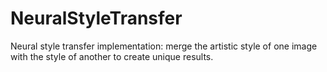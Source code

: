 # NeuralStyleTransfer
Neural style transfer implementation: merge the artistic style of one image with the style of another to create unique results.
